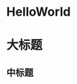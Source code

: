 # HelloWorld


大标题
===================================

中标题
-----------------------------------








